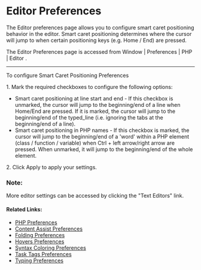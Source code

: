 # Editor Preferences

<!--context:editor_preferences-->

The Editor preferences page allows you to configure smart caret positioning behavior in the editor. Smart caret positioning determines where the cursor will jump to when certain positioning keys (e.g. Home / End) are pressed.

The Editor Preferences page is accessed from Window | Preferences | PHP | Editor .

---

 <!--ref-start-->

To configure Smart Caret Positioning Preferences

1\. Mark the required checkboxes to configure the following options:

  * Smart caret positioning at line start and end - If this checkbox is unmarked, the cursor will jump to the beginning/end of a line when Home/End are pressed. If it is marked, the cursor will jump to the beginning/end of the typed_line (i.e. ignoring the tabs at the beginning/end of a line).
  * Smart caret positioning in PHP names - If this checkbox is marked, the cursor will jump to the beginning/end of a 'word' within a PHP element (class / function / variable) when Ctrl + left arrow/right arrow are pressed. When unmarked, it will jump to the beginning/end of the whole element.

2\. Click Apply to apply your settings.

<!--note-start-->

### Note:

More editor settings can be accessed by clicking the "Text Editors" link.

<!--note-end-->

<!--ref-end-->

<!--links-start-->

#### Related Links:

 * [PHP Preferences](../../../032-reference/032-preferences/000-index.md)
 * [Content Assist Preferences](008-code_assist.md)
 * [Folding Preferences](016-folding.md)
 * [Hovers Preferences](024-hovers.md)
 * [Syntax Coloring Preferences](048-syntax_coloring.md)
 * [Task Tags Preferences](056-task_tags.md)
 * [Typing Preferences](072-typing.md)

<!--links-end-->
